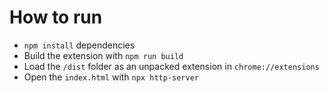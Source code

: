 # How to run

- `npm install` dependencies
- Build the extension with `npm run build`
- Load the `/dist` folder as an unpacked extension in `chrome://extensions`
- Open the `index.html` with `npx http-server` 